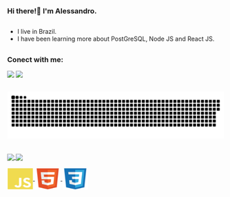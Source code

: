 ### Hi there!👋 I'm Alessandro.

##

- I live in Brazil.
- I have been learning more about PostGreSQL, Node JS and React JS.  

##
### Conect with me:
<div> 
  <a href="https://www.linkedin.com/in/alessandrorodrigo/" target="_blank"><img src="https://img.shields.io/badge/-LinkedIn-%23007785?style-for-the-badge&logo-linkedin&logoColor-white" target="_blank"></a>
  <a href = "mailto:alessandrogongora@hotmail.com"><img src="https://img.shields.io/badge/Microsoft_Outlook-0078D4?" target="_blank"></a>

</div>

##
![Snake animation](https://github.com/alebarreto1/alebarreto1/blob/output/github-contribution-grid-snake.svg)

##
<div>
  <a href="https://github.com/alebarreto1">
  <img align="center" height="160em" src="https://github-readme-stats.vercel.app/api/top-langs/?username=alebarreto1&layout=compact&langs_count=7&theme=dark"/>
  <img align="center" height="160em" src="https://github-readme-stats.vercel.app/api?username=alebarreto1&show_icons=true&theme=dark&include_all_commits=true&count_private=true"/>
</div>
<div style="display: inline_block"><br>
  <img align="center" alt="alebarreto1-Js" height="50" width="60" src="https://raw.githubusercontent.com/devicons/devicon/master/icons/javascript/javascript-plain.svg">
  <img align="center" alt="alebarreto1-HTML" height="50" width="60" src="https://raw.githubusercontent.com/devicons/devicon/master/icons/html5/html5-original.svg">
  <img align="center" alt="alebarreto1-CSS" height="50" width="60" src="https://raw.githubusercontent.com/devicons/devicon/master/icons/css3/css3-original.svg">
</div>  
  
 

